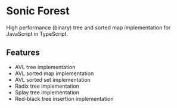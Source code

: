 # Sonic Forest

High performance (binary) tree and sorted map implementation for JavaScript in TypeScript.

## Features

- AVL tree implementation
- AVL sorted map implementation
- AVL sorted set implementation
- Radix tree implementation
- Splay tree implementation
- Red-black tree insertion implementation
